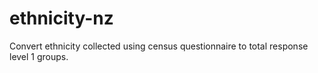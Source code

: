 # ethnicity-nz
Convert ethnicity collected using census questionnaire to total response level 1 groups.
